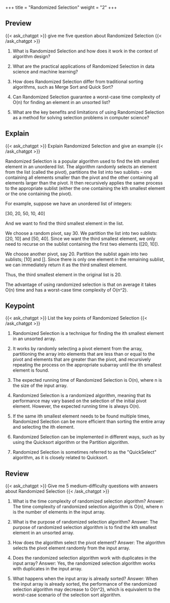 +++
title = "Randomized Selection"
weight = "2"
+++
## Preview
{{< ask_chatgpt >}}
give me five question about Randomized Selection
{{< /ask_chatgpt >}}



1. What is Randomized Selection and how does it work in the context of algorithm design?

2. What are the practical applications of Randomized Selection in data science and machine learning?

3. How does Randomized Selection differ from traditional sorting algorithms, such as Merge Sort and Quick Sort?

4. Can Randomized Selection guarantee a worst-case time complexity of O(n) for finding an element in an unsorted list?

5. What are the key benefits and limitations of using Randomized Selection as a method for solving selection problems in computer science?   

## Explain
{{< ask_chatgpt >}}
Explain Randomized Selection and give an example
{{< /ask_chatgpt >}}



Randomized Selection is a popular algorithm used to find the kth smallest element in an unordered list. The algorithm randomly selects an element from the list (called the pivot), partitions the list into two sublists - one containing all elements smaller than the pivot and the other containing all elements larger than the pivot. It then recursively applies the same process to the appropriate sublist (either the one containing the kth smallest element or the one containing the pivot).

For example, suppose we have an unordered list of integers: 

[30, 20, 50, 10, 40] 

And we want to find the third smallest element in the list. 

We choose a random pivot, say 30. We partition the list into two sublists: [20, 10] and [50, 40]. Since we want the third smallest element, we only need to recurse on the sublist containing the first two elements ([20, 10]). 

We choose another pivot, say 20. Partition the sublist again into two sublists; [10] and []. Since there is only one element in the remaining sublist, we can immediately return it as the third smallest element. 

Thus, the third smallest element in the original list is 20. 

The advantage of using randomized selection is that on average it takes O(n) time and has a worst-case time complexity of O(n^2).   

## Keypoint
{{< ask_chatgpt >}}
List the key points of Randomized Selection
{{< /ask_chatgpt >}}



1. Randomized Selection is a technique for finding the ith smallest element in an unsorted array. 

2. It works by randomly selecting a pivot element from the array, partitioning the array into elements that are less than or equal to the pivot and elements that are greater than the pivot, and recursively repeating the process on the appropriate subarray until the ith smallest element is found. 

3. The expected running time of Randomized Selection is O(n), where n is the size of the input array. 

4. Randomized Selection is a randomized algorithm, meaning that its performance may vary based on the selection of the initial pivot element. However, the expected running time is always O(n). 

5. If the same ith smallest element needs to be found multiple times, Randomized Selection can be more efficient than sorting the entire array and selecting the ith element. 

6. Randomized Selection can be implemented in different ways, such as by using the Quicksort algorithm or the Partition algorithm. 

7. Randomized Selection is sometimes referred to as the "QuickSelect" algorithm, as it is closely related to Quicksort.   

## Review
{{< ask_chatgpt >}}
Give me 5 medium-difficulty questions with answers about Randomized Selection
{{< /ask_chatgpt >}}



1. What is the time complexity of randomized selection algorithm?
Answer: The time complexity of randomized selection algorithm is O(n), where n is the number of elements in the input array.

2. What is the purpose of randomized selection algorithm?
Answer: The purpose of randomized selection algorithm is to find the kth smallest element in an unsorted array.

3. How does the algorithm select the pivot element?
Answer: The algorithm selects the pivot element randomly from the input array.

4. Does the randomized selection algorithm work with duplicates in the input array?
Answer: Yes, the randomized selection algorithm works with duplicates in the input array.

5. What happens when the input array is already sorted?
Answer: When the input array is already sorted, the performance of the randomized selection algorithm may decrease to O(n^2), which is equivalent to the worst-case scenario of the selection sort algorithm.   

